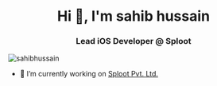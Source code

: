 <!--
**sahibhussain/sahibhussain** is a ✨ _special_ ✨ repository because its `README.md` (this file) appears on your GitHub profile.

Here are some ideas to get you started:

- 🔭 I’m currently working on ...
- 🌱 I’m currently learning ...
- 👯 I’m looking to collaborate on ...
- 🤔 I’m looking for help with ...
- 💬 Ask me about ...
- 📫 How to reach me: ...
- 😄 Pronouns: ...
- ⚡ Fun fact: ...
-->

<h1 align="center">Hi 👋, I'm sahib hussain</h1>
<h3 align="center">Lead iOS Developer @ Sploot</h3>

<p align="left"> <img src="https://komarev.com/ghpvc/?username=sahibhussain&label=Profile%20views&color=0e75b6&style=flat" alt="sahibhussain" /> </p>

- 🔭 I’m currently working on [Sploot Pvt. Ltd.](https://apps.apple.com/us/app/sploot-dog-walking-service/id1513928912)
